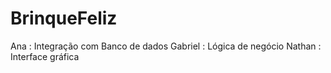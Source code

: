 # BrinqueFeliz
Ana : Integração com Banco de dados
Gabriel : Lógica de negócio
Nathan : Interface gráfica
